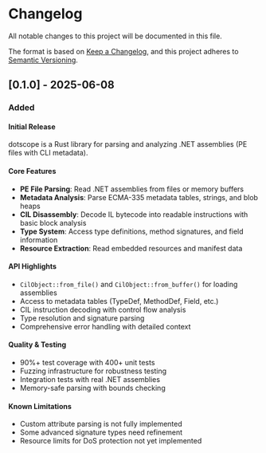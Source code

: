 # Changelog

All notable changes to this project will be documented in this file.

The format is based on [Keep a Changelog](https://keepachangelog.com/en/1.0.0/),
and this project adheres to [Semantic Versioning](https://semver.org/spec/v2.0.0.html).

## [0.1.0] - 2025-06-08

### Added

#### Initial Release

dotscope is a Rust library for parsing and analyzing .NET assemblies (PE files with CLI metadata).

#### Core Features

- **PE File Parsing**: Read .NET assemblies from files or memory buffers
- **Metadata Analysis**: Parse ECMA-335 metadata tables, strings, and blob heaps
- **CIL Disassembly**: Decode IL bytecode into readable instructions with basic block analysis
- **Type System**: Access type definitions, method signatures, and field information
- **Resource Extraction**: Read embedded resources and manifest data

#### API Highlights

- `CilObject::from_file()` and `CilObject::from_buffer()` for loading assemblies
- Access to metadata tables (TypeDef, MethodDef, Field, etc.)
- CIL instruction decoding with control flow analysis
- Type resolution and signature parsing
- Comprehensive error handling with detailed context

#### Quality & Testing

- 90%+ test coverage with 400+ unit tests
- Fuzzing infrastructure for robustness testing
- Integration tests with real .NET assemblies
- Memory-safe parsing with bounds checking

#### Known Limitations

- Custom attribute parsing is not fully implemented
- Some advanced signature types need refinement
- Resource limits for DoS protection not yet implemented
